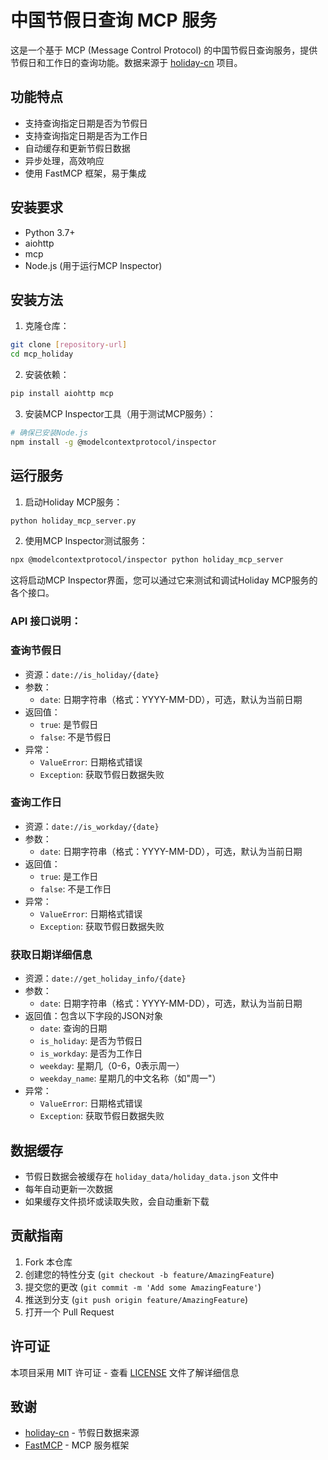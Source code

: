 # 中国节假日查询 MCP 服务

这是一个基于 MCP (Message Control Protocol) 的中国节假日查询服务，提供节假日和工作日的查询功能。数据来源于 [holiday-cn](https://github.com/NateScarlet/holiday-cn) 项目。

## 功能特点

- 支持查询指定日期是否为节假日
- 支持查询指定日期是否为工作日
- 自动缓存和更新节假日数据
- 异步处理，高效响应
- 使用 FastMCP 框架，易于集成

## 安装要求

- Python 3.7+
- aiohttp
- mcp
- Node.js (用于运行MCP Inspector)

## 安装方法

1. 克隆仓库：
```bash
git clone [repository-url]
cd mcp_holiday
```

2. 安装依赖：
```bash
pip install aiohttp mcp
```

3. 安装MCP Inspector工具（用于测试MCP服务）：
```bash
# 确保已安装Node.js
npm install -g @modelcontextprotocol/inspector
```

## 运行服务

1. 启动Holiday MCP服务：
```bash
python holiday_mcp_server.py
```

2. 使用MCP Inspector测试服务：
```bash
npx @modelcontextprotocol/inspector python holiday_mcp_server
```

这将启动MCP Inspector界面，您可以通过它来测试和调试Holiday MCP服务的各个接口。

### API 接口说明：

### 查询节假日

- 资源：`date://is_holiday/{date}`
- 参数：
  - `date`: 日期字符串（格式：YYYY-MM-DD），可选，默认为当前日期
- 返回值：
  - `true`: 是节假日
  - `false`: 不是节假日
- 异常：
  - `ValueError`: 日期格式错误
  - `Exception`: 获取节假日数据失败

### 查询工作日

- 资源：`date://is_workday/{date}`
- 参数：
  - `date`: 日期字符串（格式：YYYY-MM-DD），可选，默认为当前日期
- 返回值：
  - `true`: 是工作日
  - `false`: 不是工作日
- 异常：
  - `ValueError`: 日期格式错误
  - `Exception`: 获取节假日数据失败

### 获取日期详细信息

- 资源：`date://get_holiday_info/{date}`
- 参数：
  - `date`: 日期字符串（格式：YYYY-MM-DD），可选，默认为当前日期
- 返回值：包含以下字段的JSON对象
  - `date`: 查询的日期
  - `is_holiday`: 是否为节假日
  - `is_workday`: 是否为工作日
  - `weekday`: 星期几（0-6，0表示周一）
  - `weekday_name`: 星期几的中文名称（如"周一"）
- 异常：
  - `ValueError`: 日期格式错误
  - `Exception`: 获取节假日数据失败

## 数据缓存

- 节假日数据会被缓存在 `holiday_data/holiday_data.json` 文件中
- 每年自动更新一次数据
- 如果缓存文件损坏或读取失败，会自动重新下载

## 贡献指南

1. Fork 本仓库
2. 创建您的特性分支 (`git checkout -b feature/AmazingFeature`)
3. 提交您的更改 (`git commit -m 'Add some AmazingFeature'`)
4. 推送到分支 (`git push origin feature/AmazingFeature`)
5. 打开一个 Pull Request

## 许可证

本项目采用 MIT 许可证 - 查看 [LICENSE](LICENSE) 文件了解详细信息

## 致谢

- [holiday-cn](https://github.com/NateScarlet/holiday-cn) - 节假日数据来源
- [FastMCP](https://github.com/MCP-Foundation/FastMCP) - MCP 服务框架